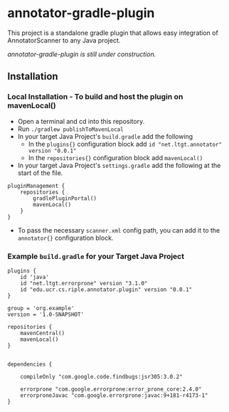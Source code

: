 
# annotator-gradle-plugin

This project is a standalone gradle plugin that allows easy integration of AnnotatorScanner to any Java project.

  

_annotator-gradle-plugin is still under construction._

  

## Installation

  

### Local Installation - To build and host the plugin on mavenLocal()

 - Open a terminal and cd into this repository.
 - Run `./gradlew publishToMavenLocal`
 - In your target Java Project's `build.gradle` add the following
	 - In the `plugins{}` configuration block add `id "net.ltgt.annotator" version "0.0.1" `
	 - In the `repositories{}` configuration block add `mavenLocal()`
 -  In your target Java Project's `settings.gradle` add the following at the start of the file.
```
pluginManagement {  
	repositories {  
		gradlePluginPortal()  
		mavenLocal()  
	}  
}
```
 -	To pass the necessary `scanner.xml` config path, you can add it to the `annotator{}` configuration block.
### Example `build.gradle` for your Target Java Project 
```
plugins {  
	id 'java'  
	id "net.ltgt.errorprone" version "3.1.0"  
	id "edu.ucr.cs.riple.annotator.plugin" version "0.0.1"  
}  
  
group = 'org.example'  
version = '1.0-SNAPSHOT'  
  
repositories {  
	mavenCentral()  
	mavenLocal()  
}  
  
  
dependencies {  
  
	compileOnly "com.google.code.findbugs:jsr305:3.0.2"  
	  
	errorprone "com.google.errorprone:error_prone_core:2.4.0"  
	errorproneJavac "com.google.errorprone:javac:9+181-r4173-1"  
}
```